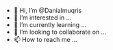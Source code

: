 - 👋 Hi, I’m @Danialmuqris
- 👀 I’m interested in ...
- 🌱 I’m currently learning ...
- 💞️ I’m looking to collaborate on ...
- 📫 How to reach me ...

<!---
Danialmuqris/Danialmuqris is a ✨ special ✨ repository because its `README.md` (this file) appears on your GitHub profile.
You can click the Preview link to take a look at your changes.
--->
